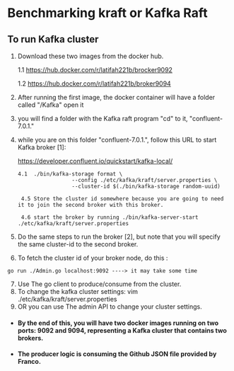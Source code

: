 # Benchmarking kraft or Kafka Raft 

## To run Kafka cluster 
1. Download these two images from the docker hub.

   1.1 https://hub.docker.com/r/latifah221b/brocker9092
  
   1.2 https://hub.docker.com/r/latifah221b/broker9094
   
2. After running the first image, the docker container will have a folder called "/Kafka" open it 
3. you will find a folder with the Kafka raft program "cd" to it, "confluent-7.0.1."

4. while you are on this folder "confluent-7.0.1.", follow this URL to start Kafka broker [1]: 
 
    https://developer.confluent.io/quickstart/kafka-local/
   ```
   4.1  ./bin/kafka-storage format \
                    --config ./etc/kafka/kraft/server.properties \
                    --cluster-id $(./bin/kafka-storage random-uuid)
                    
    4.5 Store the cluster id somewhere because you are going to need it to join the second broker with this broker. 

    4.6 start the broker by running ./bin/kafka-server-start ./etc/kafka/kraft/server.properties
    ```
5. Do the same steps to run the broker [2], but note that you will specify the same cluster-id to the second broker. 
6. To fetch the cluster id of your broker node, do this :

```
go run ./Admin.go localhost:9092 ----> it may take some time 
```
   
7. Use The go client to produce/consume from the cluster. 
8.  To change the kafka cluster settings: vim ./etc/kafka/kraft/server.properties
9. OR you can use The admin API to change your cluster settings. 
    
* #### By the end of this, you will have two docker images running on two ports: 9092 and 9094, representing a Kafka cluster that contains two brokers. 

* #### The producer logic is consuming the Github JSON file provided by Franco. 
   
   
